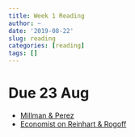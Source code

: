 ```yaml
---
title: Week 1 Reading
author: ~
date: '2019-08-22'
slug: reading
categories: [reading]
tags: []
---
```


# Due 23 Aug

* [Millman & Perez](https://www.dropbox.com/s/skxkgr81fqelpzg/Millman_Perez_2015.pdf?dl=0)
* [Economist on Reinhart & Rogoff](https://www.dropbox.com/s/xed6t1l5mr8a9dh/Economist_Reinhard_Rogoff.pdf?dl=0)
